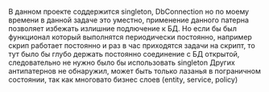 В данном проекте соддержится singleton, DbConnection но по моему времени в данной задаче это уместно, применение данного патерна позволяет избежать излишние подлючение к БД. 
Но если бы был функционал который выполнятся периодически постоянно, например скрип работает постоянно и раз в час приходятся задачи на скрипт, то тут было бы глубо держать постоянно соединение с БД открытой, следовательно не нужно было бы использовать singleton
Других антипатернов не обнаружил, может быть только лазанья в пограничном состоянии, так как многовато бизнес слоев (entity, service, policy)
